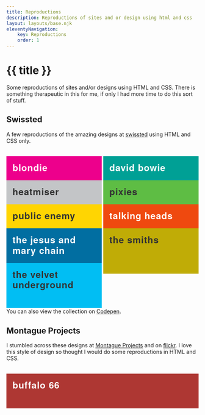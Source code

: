 ```yaml
---
title: Reproductions
description: Reproductions of sites and or design using html and css
layout: layouts/base.njk
eleventyNavigation:
    key: Reproductions
    order: 1
---
```


# {{ title }}

Some reproductions of sites and/or designs using HTML and CSS. There is something therapeutic in this for me, if only I had more time to do this sort of stuff.

## Swissted

A few reproductions of the amazing designs at [swissted](https://www.swissted.com/) using HTML and CSS only.

<style>

    .list-grid {
        margin: 2rem 0;
        padding: 0;
        list-style-type: none;
        display: grid;
        gap: 4px;
        grid-template-columns: repeat(auto-fit, minmax(180px, 1fr));
    }

    .list-grid a {
        display: block;
        padding: 1rem;
        height: 100%;
        text-decoration: none;
        font-size: 24px;
        font-weight: bold;
        font-family: "Helvetica Neue", Helvetica, sans-serif;
        letter-spacing: 1px;
        line-height: 1.7rem;
    }

    .list-grid a:hover {
        background-color: #000;
        color: #fff;
    }

    .talking-heads {
        color: #fff;
        background-color: #ef490f;
    }

    .blondie {
        background-color: #ed008c;
        color: #fff;
    }

    .pixies {
        background-color: #5ebd44;
        color: #333;
    }

    .smiths {
        background-color: #c0ac06;
        color: #333;
    }

    .bowie {
        background-color: #00a095;
        color: #fff;
    }

    .chain {
        background-color: #016ea1;
        color: #fff;
    }

    .underground {
        background-color: #01bef3;
        color: #333;
    }

    .enemy {
        background-color: #ffd502;
        color: #333;
    }

    .heatmiser {
        background-color: #c3c5c7;
        color: #333;
    }

    .buffalo {
        background-color: #ae3733;
        color: #fff;
    }

</style>

<ul class="list-grid">
    <li><a href="./swissted/blondie" class="blondie">blondie</a></li>
    <li><a href="./swissted/david-bowie" class="bowie">david bowie</a></li>
    <li><a href="./swissted/heatmiser" class="heatmiser">heatmiser</a></li>
    <li><a href="./swissted/pixies" class="pixies">pixies</a></li>
    <li><a href="./swissted/public-enemy" class="enemy">public enemy</a></li>
    <li><a href="./swissted/talking-heads" class="talking-heads">talking heads</a></li>
    <li><a href="./swissted/the-jesus-and-mary-chain" class="chain">the jesus and mary chain</a></li>
    <li><a href="./swissted/the-smiths" class="smiths">the smiths</a></li>
    <li><a href="./swissted/the-velvet-underground" class="underground">the velvet underground</a></li>
</ul>

You can also view the collection on [Codepen](https://codepen.io/collection/DrYaGV).


## Montague Projects

I stumbled across these designs at [Montague Projects](http://www.montagueprojects.com/) and on [flickr](https://www.flickr.com/photos/23473719@N08/page1). I love this style of design so thought I would do some reproductions in HTML and CSS.

<ul class="list-grid">
    <li><a href="./montague-projects/buffalo-66/" class="buffalo">buffalo 66</a></li>
</ul>



